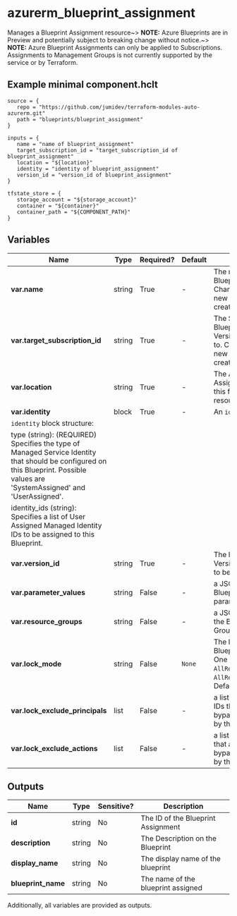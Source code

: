 # azurerm_blueprint_assignment

Manages a Blueprint Assignment resource~> **NOTE:** Azure Blueprints are in Preview and potentially subject to breaking change without notice.~> **NOTE:** Azure Blueprint Assignments can only be applied to Subscriptions.  Assignments to Management Groups is not currently supported by the service or by Terraform.

## Example minimal component.hclt

```hcl
source = {
   repo = "https://github.com/jumidev/terraform-modules-auto-azurerm.git" 
   path = "blueprints/blueprint_assignment" 
}

inputs = {
   name = "name of blueprint_assignment" 
   target_subscription_id = "target_subscription_id of blueprint_assignment" 
   location = "${location}" 
   identity = "identity of blueprint_assignment" 
   version_id = "version_id of blueprint_assignment" 
}

tfstate_store = {
   storage_account = "${storage_account}" 
   container = "${container}" 
   container_path = "${COMPONENT_PATH}" 
}

```

## Variables

| Name | Type | Required? |  Default  |  Description |
| ---- | ---- | --------- |  ----------- | ----------- |
| **var.name** | string | True | -  |  The name of the Blueprint Assignment. Changing this forces a new resource to be created. | 
| **var.target_subscription_id** | string | True | -  |  The Subscription ID the Blueprint Published Version is to be applied to. Changing this forces a new resource to be created. | 
| **var.location** | string | True | -  |  The Azure location of the Assignment. Changing this forces a new resource to be created. | 
| **var.identity** | block | True | -  |  An `identity` block. | 
| `identity` block structure: || 
|   type (string): (REQUIRED) Specifies the type of Managed Service Identity that should be configured on this Blueprint. Possible values are 'SystemAssigned' and 'UserAssigned'. ||
|   identity_ids (string): Specifies a list of User Assigned Managed Identity IDs to be assigned to this Blueprint. ||
| **var.version_id** | string | True | -  |  The ID of the Published Version of the blueprint to be assigned. | 
| **var.parameter_values** | string | False | -  |  a JSON string to supply Blueprint Assignment parameter values. | 
| **var.resource_groups** | string | False | -  |  a JSON string to supply the Blueprint Resource Group information. | 
| **var.lock_mode** | string | False | `None`  |  The locking mode of the Blueprint Assignment. One of `None` (Default), `AllResourcesReadOnly`, or `AllResourcesDoNotDelete`. Defaults to `None`. | 
| **var.lock_exclude_principals** | list | False | -  |  a list of up to 5 Principal IDs that are permitted to bypass the locks applied by the Blueprint. | 
| **var.lock_exclude_actions** | list | False | -  |  a list of up to 200 actions that are permitted to bypass the locks applied by the Blueprint. | 



## Outputs

| Name | Type | Sensitive? | Description |
| ---- | ---- | --------- | --------- |
| **id** | string | No  | The ID of the Blueprint Assignment | 
| **description** | string | No  | The Description on the Blueprint | 
| **display_name** | string | No  | The display name of the blueprint | 
| **blueprint_name** | string | No  | The name of the blueprint assigned | 

Additionally, all variables are provided as outputs.
